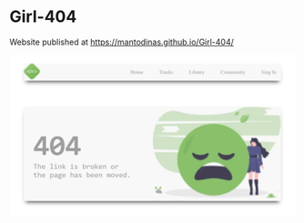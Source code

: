 # Girl-404

Website published at https://mantodinas.github.io/Girl-404/

![screenshot](./img/Screenshot.jpg)

